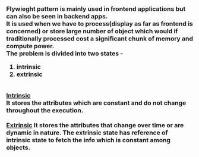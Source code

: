 <h3>
    Flywieght pattern is mainly used in frontend applications but can also be seen in backend apps. 
    <br>
    It is used when we have to process(display as far as frontend is concerned) or store large number of object which would if traditionally processed cost a significant chunk of memory and compute power.
    <br>
    The problem is divided into two states -
    <br>
    <ol>
    <li>intrinsic</li>
    <li>extrinsic</li>
    </ol>
    <br>
    <u><bold>Intrinsic</bold></u>
    <br>
    It stores the attributes which are constant and do not change throughout the execution.
    <br>
    <br>
    <u><bold>Extrinsic</bold></u>
    It stores the attributes that change over time or are dynamic in nature. The extrinsic state has reference of intrinsic state to fetch the info which is constant among objects.
</h3>